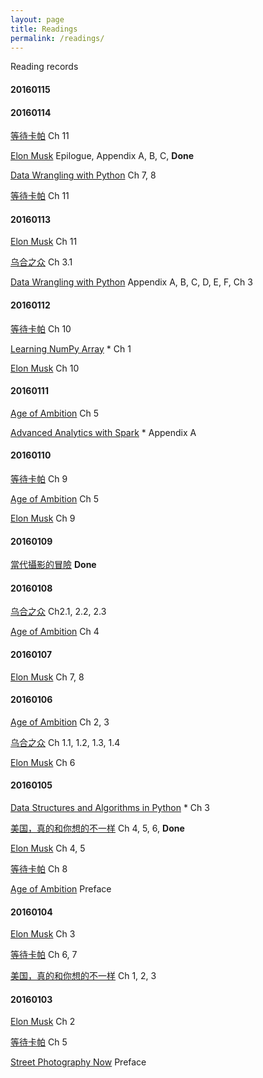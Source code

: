 ```yaml
---
layout: page
title: Readings
permalink: /readings/
---
```


Reading records

#### 20160115



#### 20160114

[等待卡帕](http://book.douban.com/subject/6894177/)
	Ch 11

[Elon Musk](http://book.douban.com/subject/26372738/)
	Epilogue, Appendix A, B, C, __Done__

[Data Wrangling with Python](shop.oreilly.com/product/0636920032861.do)
	Ch 7, 8

[等待卡帕](http://book.douban.com/subject/6894177/)
	Ch 11

#### 20160113

[Elon Musk](http://book.douban.com/subject/26372738/)
  Ch 11

[乌合之众](http://book.douban.com/subject/4258830/)
	Ch 3.1

[Data Wrangling with Python](shop.oreilly.com/product/0636920032861.do)
	Appendix A, B, C, D, E, F, Ch 3

#### 20160112

[等待卡帕](http://book.douban.com/subject/6894177/)
	Ch 10

[Learning NumPy Array](https://www.packtpub.com/application-development/learning-numpy-array) *
	Ch 1

[Elon Musk](http://book.douban.com/subject/26372738/)
  Ch 10

#### 20160111

[Age of Ambition](http://book.douban.com/subject/25740186/)
  Ch 5

[Advanced Analytics with Spark](http://shop.oreilly.com/product/0636920035091.do) *
  Appendix A

#### 20160110

[等待卡帕](http://book.douban.com/subject/6894177/)
  Ch 9

[Age of Ambition](http://book.douban.com/subject/25740186/)
  Ch 5

[Elon Musk](http://book.douban.com/subject/26372738/)
  Ch 9

#### 20160109

[當代攝影的冒險](http://book.douban.com/subject/26374192/)
  __Done__

#### 20160108

[乌合之众](http://book.douban.com/subject/4258830/)
  Ch2.1, 2.2, 2.3

[Age of Ambition](http://book.douban.com/subject/25740186/)
  Ch 4

#### 20160107

[Elon Musk](http://book.douban.com/subject/26372738/)
  Ch 7, 8

#### 20160106

[Age of Ambition](http://book.douban.com/subject/25740186/)
  Ch 2, 3

[乌合之众](http://book.douban.com/subject/4258830/)
  Ch 1.1, 1.2, 1.3, 1.4

[Elon Musk](http://book.douban.com/subject/26372738/)
  Ch 6

#### 20160105

[Data Structures and Algorithms in Python](http://as.wiley.com/WileyCDA/WileyTitle/productCd-EHEP002510.html) *
  Ch 3

[美国，真的和你想的不一样](http://book.douban.com/subject/23694625/)
  Ch 4, 5, 6, __Done__

[Elon Musk](http://book.douban.com/subject/26372738/)
	Ch 4, 5

[等待卡帕](http://book.douban.com/subject/6894177/)
	Ch 8

[Age of Ambition](http://book.douban.com/subject/25740186/)
	Preface

#### 20160104

[Elon Musk](http://book.douban.com/subject/26372738/)
 	Ch 3

[等待卡帕](http://book.douban.com/subject/6894177/)
	Ch 6, 7

[美国，真的和你想的不一样](http://book.douban.com/subject/23694625/)
	Ch 1, 2, 3

#### 20160103

[Elon Musk](http://book.douban.com/subject/26372738/)
	Ch 2

[等待卡帕](http://book.douban.com/subject/6894177/)
 	Ch 5

[Street Photography Now](http://book.douban.com/subject/5279388/)
	Preface
